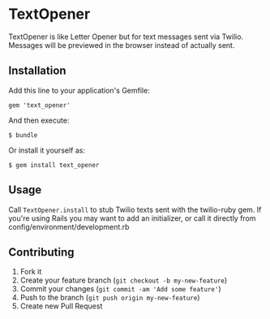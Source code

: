# TextOpener

TextOpener is like Letter Opener but for text messages sent via Twilio.
Messages will be previewed in the browser instead of actually sent.

## Installation

Add this line to your application's Gemfile:

    gem 'text_opener'

And then execute:

    $ bundle

Or install it yourself as:

    $ gem install text_opener

## Usage

Call `TextOpener.install` to stub Twilio texts sent with the twilio-ruby gem.
If you're using Rails you may want to add an initializer, or call it directly
from config/environment/development.rb

## Contributing

1. Fork it
2. Create your feature branch (`git checkout -b my-new-feature`)
3. Commit your changes (`git commit -am 'Add some feature'`)
4. Push to the branch (`git push origin my-new-feature`)
5. Create new Pull Request
